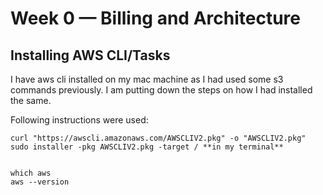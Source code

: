 # Week 0 — Billing and Architecture

## Installing AWS CLI/Tasks

I have aws cli installed on my mac machine as I had used some s3 commands previously. I am putting down the steps on how I had installed the same.

Following instructions were used:

```
curl "https://awscli.amazonaws.com/AWSCLIV2.pkg" -o "AWSCLIV2.pkg"
sudo installer -pkg AWSCLIV2.pkg -target / **in my terminal**


which aws
aws --version
```
